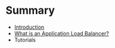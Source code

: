 # Summary

* [Introduction](README.md)
* [What is an Application Load Balancer?](introduction.md)
* Tutorials

